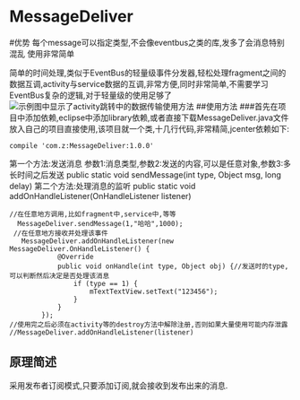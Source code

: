 ﻿# MessageDeliver
#优势
每个message可以指定类型,不会像eventbus之类的库,发多了会消息特别混乱
使用非常简单

简单的时间处理,类似于EventBus的轻量级事件分发器,轻松处理fragment之间的数据互调,activity与service数据的互调,非常方便,同时非常简单,不需要学习EventBus复杂的逻辑,对于轻量级的使用足够了
![示例图中显示了activity跳转中的数据传输使用方法][1]
##使用方法
###首先在项目中添加依赖,eclipse中添加library依赖,或者直接下载MessageDeliver.java文件放入自己的项目直接使用,该项目就一个类,十几行代码,非常精简,jcenter依赖如下:
```
compile 'com.z:MessageDeliver:1.0.0'
```
第一个方法:发送消息
参数1:消息类型,参数2:发送的内容,可以是任意对象,参数3:多长时间之后发送
public static void sendMessage(int type, Object msg, long delay)
第二个方法:处理消息的监听
public static void addOnHandleListener(OnHandleListener listener)
```
//在任意地方调用,比如fragment中,service中,等等
  MessageDeliver.sendMessage(1,"哈哈",1000);
 //在任意地方接收并处理该事件
   MessageDeliver.addOnHandleListener(new MessageDeliver.OnHandleListener() {
            @Override
            public void onHandle(int type, Object obj) {//发送时的type,可以判断然后决定是否处理该消息
                if (type == 1) {
                    mTextTextView.setText("123456");
                }
            }
        });
//使用完之后必须在activity等的destroy方法中解除注册,否则如果大量使用可能内存泄露
//MessageDeliver.addOnHandleListener(listener)
```
## 原理简述
采用发布者订阅模式,只要添加订阅,就会接收到发布出来的消息.


  [1]: https://github.com/zxyaust/MessageDeliver/blob/master/SCR_20160718_112544.gif?raw=true
